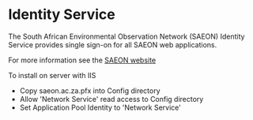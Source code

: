 # Identity Service #
The South African Environmental Observation Network (SAEON) Identity Service
provides single sign-on for all SAEON web applications.

For more information see the [SAEON website](http://www.saeon.ac.za)

To install on server with IIS

* Copy saeon.ac.za.pfx into Config directory
* Allow 'Network Service' read access to Config directory
* Set Application Pool Identity to 'Network Service'

